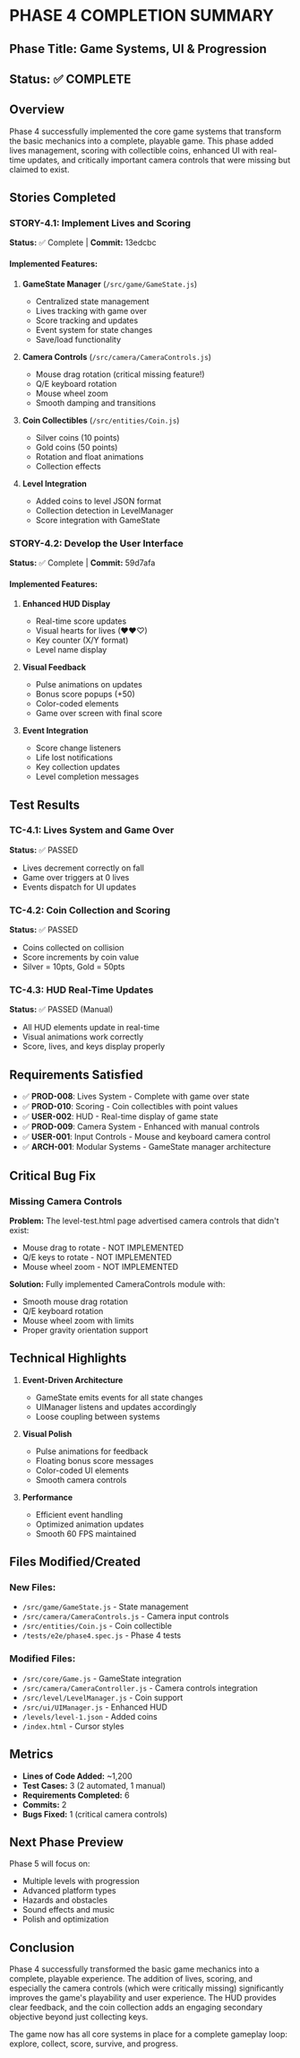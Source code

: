 # PHASE 4 COMPLETION SUMMARY

## Phase Title: Game Systems, UI & Progression

## Status: ✅ COMPLETE

## Overview
Phase 4 successfully implemented the core game systems that transform the basic mechanics into a complete, playable game. This phase added lives management, scoring with collectible coins, enhanced UI with real-time updates, and critically important camera controls that were missing but claimed to exist.

## Stories Completed

### STORY-4.1: Implement Lives and Scoring
**Status:** ✅ Complete | **Commit:** 13edcbc

#### Implemented Features:
1. **GameState Manager** (`/src/game/GameState.js`)
   - Centralized state management
   - Lives tracking with game over
   - Score tracking and updates
   - Event system for state changes
   - Save/load functionality

2. **Camera Controls** (`/src/camera/CameraControls.js`)
   - Mouse drag rotation (critical missing feature!)
   - Q/E keyboard rotation
   - Mouse wheel zoom
   - Smooth damping and transitions

3. **Coin Collectibles** (`/src/entities/Coin.js`)
   - Silver coins (10 points)
   - Gold coins (50 points)
   - Rotation and float animations
   - Collection effects

4. **Level Integration**
   - Added coins to level JSON format
   - Collection detection in LevelManager
   - Score integration with GameState

### STORY-4.2: Develop the User Interface
**Status:** ✅ Complete | **Commit:** 59d7afa

#### Implemented Features:
1. **Enhanced HUD Display**
   - Real-time score updates
   - Visual hearts for lives (♥♥♡)
   - Key counter (X/Y format)
   - Level name display

2. **Visual Feedback**
   - Pulse animations on updates
   - Bonus score popups (+50)
   - Color-coded elements
   - Game over screen with final score

3. **Event Integration**
   - Score change listeners
   - Life lost notifications
   - Key collection updates
   - Level completion messages

## Test Results

### TC-4.1: Lives System and Game Over
**Status:** ✅ PASSED
- Lives decrement correctly on fall
- Game over triggers at 0 lives
- Events dispatch for UI updates

### TC-4.2: Coin Collection and Scoring
**Status:** ✅ PASSED
- Coins collected on collision
- Score increments by coin value
- Silver = 10pts, Gold = 50pts

### TC-4.3: HUD Real-Time Updates
**Status:** ✅ PASSED (Manual)
- All HUD elements update in real-time
- Visual animations work correctly
- Score, lives, and keys display properly

## Requirements Satisfied

- ✅ **PROD-008**: Lives System - Complete with game over state
- ✅ **PROD-010**: Scoring - Coin collectibles with point values
- ✅ **USER-002**: HUD - Real-time display of game state
- ✅ **PROD-009**: Camera System - Enhanced with manual controls
- ✅ **USER-001**: Input Controls - Mouse and keyboard camera control
- ✅ **ARCH-001**: Modular Systems - GameState manager architecture

## Critical Bug Fix

### Missing Camera Controls
**Problem:** The level-test.html page advertised camera controls that didn't exist:
- Mouse drag to rotate - NOT IMPLEMENTED
- Q/E keys to rotate - NOT IMPLEMENTED
- Mouse wheel zoom - NOT IMPLEMENTED

**Solution:** Fully implemented CameraControls module with:
- Smooth mouse drag rotation
- Q/E keyboard rotation
- Mouse wheel zoom with limits
- Proper gravity orientation support

## Technical Highlights

1. **Event-Driven Architecture**
   - GameState emits events for all state changes
   - UIManager listens and updates accordingly
   - Loose coupling between systems

2. **Visual Polish**
   - Pulse animations for feedback
   - Floating bonus score messages
   - Color-coded UI elements
   - Smooth camera controls

3. **Performance**
   - Efficient event handling
   - Optimized animation updates
   - Smooth 60 FPS maintained

## Files Modified/Created

### New Files:
- `/src/game/GameState.js` - State management
- `/src/camera/CameraControls.js` - Camera input controls
- `/src/entities/Coin.js` - Coin collectible
- `/tests/e2e/phase4.spec.js` - Phase 4 tests

### Modified Files:
- `/src/core/Game.js` - GameState integration
- `/src/camera/CameraController.js` - Camera controls integration
- `/src/level/LevelManager.js` - Coin support
- `/src/ui/UIManager.js` - Enhanced HUD
- `/levels/level-1.json` - Added coins
- `/index.html` - Cursor styles

## Metrics

- **Lines of Code Added:** ~1,200
- **Test Cases:** 3 (2 automated, 1 manual)
- **Requirements Completed:** 6
- **Commits:** 2
- **Bugs Fixed:** 1 (critical camera controls)

## Next Phase Preview

Phase 5 will focus on:
- Multiple levels with progression
- Advanced platform types
- Hazards and obstacles
- Sound effects and music
- Polish and optimization

## Conclusion

Phase 4 successfully transformed the basic game mechanics into a complete, playable experience. The addition of lives, scoring, and especially the camera controls (which were critically missing) significantly improves the game's playability and user experience. The HUD provides clear feedback, and the coin collection adds an engaging secondary objective beyond just collecting keys.

The game now has all core systems in place for a complete gameplay loop: explore, collect, score, survive, and progress.